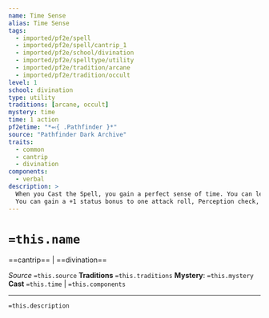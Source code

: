 ```yaml
---
name: Time Sense
alias: Time Sense
tags:
  - imported/pf2e/spell
  - imported/pf2e/spell/cantrip_1
  - imported/pf2e/school/divination
  - imported/pf2e/spelltype/utility
  - imported/pf2e/tradition/arcane
  - imported/pf2e/tradition/occult
level: 1
school: divination
type: utility
traditions: [arcane, occult]
mystery: time
time: 1 action
pf2etime: "*⬻{ .Pathfinder }*"
source: "Pathfinder Dark Archive"
traits:
  - common
  - cantrip
  - divination
components:
  - verbal
description: >
  When you Cast the Spell, you gain a perfect sense of time. You can learn exactly what time it is, down to the second. You can instead choose to gain a perfect sense of the calendar if you have knowledge in that area-if you're trained in Nature, you can learn exactly how long it is until sunrise and how many days until the next solstice. If you're trained in Astronomy Lore, you can learn precisely when any known predictable astronomical conjunction will begin and end, and so on.
  You can gain a +1 status bonus to one attack roll, Perception check, saving throw, or skill check you take on the same turn you cast time sense that requires extremely precise timing. If you choose to gain this bonus, you can't gain it again for 1 hour.
---
```

# `=this.name`
==cantrip== | ==divination==

*Source* `=this.source`
**Traditions** `=this.traditions`
**Mystery**: `=this.mystery`
**Cast** `=this.time` | `=this.components`


***
`=this.description`
